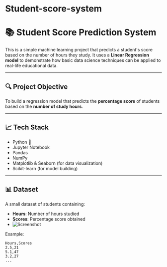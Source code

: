 # Student-score-system
# 📚 Student Score Prediction System

This is a simple machine learning project that predicts a student's score based on the number of hours they study. It uses a **Linear Regression model** to demonstrate how basic data science techniques can be applied to real-life educational data.

---

## 🔍 Project Objective

To build a regression model that predicts the **percentage score** of students based on the **number of study hours**.

---

## 📈 Tech Stack

- Python 🐍  
- Jupyter Notebook  
- Pandas  
- NumPy  
- Matplotlib & Seaborn (for data visualization)  
- Scikit-learn (for model building)

---

## 📊 Dataset

A small dataset of students containing:
- **Hours**: Number of hours studied
- **Scores**: Percentage score obtained
- ![Screenshot](Screenshot-2025-08-04-165756.png)


Example:
```csv
Hours,Scores
2.5,21
5.1,47
3.2,27
...

